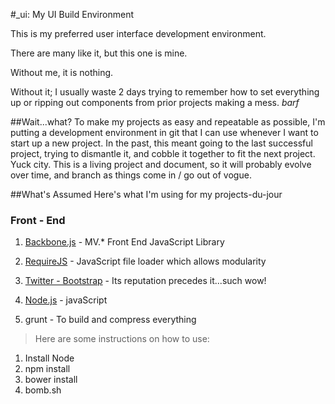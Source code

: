 #_ui: My UI Build Environment

This is my preferred user interface development environment. 

There are many like it, but this one is mine.

Without me, it is nothing. 

Without it; I usually waste 2 days trying to remember how to set everything up or ripping out components from prior projects making a mess. *barf* 

##Wait...what?
To make my projects as easy and repeatable as possible, I'm putting a development environment in git that I can use whenever I want to start up a new project. In the past, this meant going to the last successful project, trying to dismantle it, and cobble it together to fit the next project. Yuck city. This is a living project and document, so it will probably evolve over time, and branch as things come in / go out of vogue.

##What's Assumed
Here's what I'm using for my projects-du-jour

### Front - End
1. [Backbone.js](backbonejs.org) - MV.* Front End JavaScript Library
2. [RequireJS](requirejs.org) - JavaScript file loader which allows modularity
3. [Twitter - Bootstrap](getbootstrap.com) - Its reputation precedes it...such wow!


1. [Node.js](https://github.com/joyent/node) - javaScript 

3. grunt - To build and compress everything

>Here are some instructions on how to use:

1. Install Node
2. npm install
3. bower install
4. bomb.sh
